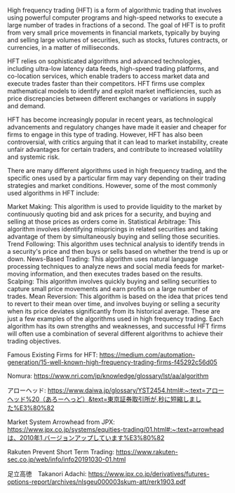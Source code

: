 High frequency trading (HFT) is a form of algorithmic trading that involves using powerful computer programs and high-speed networks to execute a large number of trades in fractions of a second. The goal of HFT is to profit from very small price movements in financial markets, typically by buying and selling large volumes of securities, such as stocks, futures contracts, or currencies, in a matter of milliseconds.

HFT relies on sophisticated algorithms and advanced technologies, including ultra-low latency data feeds, high-speed trading platforms, and co-location services, which enable traders to access market data and execute trades faster than their competitors. HFT firms use complex mathematical models to identify and exploit market inefficiencies, such as price discrepancies between different exchanges or variations in supply and demand.

HFT has become increasingly popular in recent years, as technological advancements and regulatory changes have made it easier and cheaper for firms to engage in this type of trading. However, HFT has also been controversial, with critics arguing that it can lead to market instability, create unfair advantages for certain traders, and contribute to increased volatility and systemic risk.

There are many different algorithms used in high frequency trading, and the specific ones used by a particular firm may vary depending on their trading strategies and market conditions. However, some of the most commonly used algorithms in HFT include:

Market Making: This algorithm is used to provide liquidity to the market by continuously quoting bid and ask prices for a security, and buying and selling at those prices as orders come in.
Statistical Arbitrage: This algorithm involves identifying mispricings in related securities and taking advantage of them by simultaneously buying and selling those securities.
Trend Following: This algorithm uses technical analysis to identify trends in a security's price and then buys or sells based on whether the trend is up or down.
News-Based Trading: This algorithm uses natural language processing techniques to analyze news and social media feeds for market-moving information, and then executes trades based on the results.
Scalping: This algorithm involves quickly buying and selling securities to capture small price movements and earn profits on a large number of trades.
Mean Reversion: This algorithm is based on the idea that prices tend to revert to their mean over time, and involves buying or selling a security when its price deviates significantly from its historical average.
These are just a few examples of the algorithms used in high frequency trading. Each algorithm has its own strengths and weaknesses, and successful HFT firms will often use a combination of several different algorithms to achieve their trading objectives.

Famous Existing Firms for HFT: 
https://medium.com/automation-generation/15-well-known-high-frequency-trading-firms-f45292c56d05

Nomura:
https://www.nri.com/jp/knowledge/glossary/lst/aa/algorithm

アローヘッド: https://www.daiwa.jp/glossary/YST2454.html#:~:text=アローヘッド%20（あろーへっど）&text=東京証券取引所が,秒に短縮しました%E3%80%82

Market System Arrowhead from JPX: https://www.jpx.co.jp/systems/equities-trading/01.html#:~:text=arrowheadは、2010年1,バージョンアップしています%E3%80%82 

Rakuten Prevent Short Term Trading: https://www.rakuten-sec.co.jp/web/info/info20191030-01.html

足立高徳　Takanori Adachi: https://www.jpx.co.jp/derivatives/futures-options-report/archives/nlsgeu000003skum-att/rerk1903.pdf 